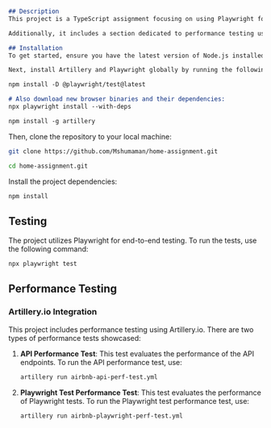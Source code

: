 ```markdown

## Description
This project is a TypeScript assignment focusing on using Playwright for end-to-end testing, specifically targeting various scenarios. The codebase is structured using the Page Object Model methodology for better organization and maintainability.

Additionally, it includes a section dedicated to performance testing using [Artillery.io](https://artillery.io). This section demonstrates performance tests for both APIs and Playwright tests integrated with Artillery.

## Installation
To get started, ensure you have the latest version of Node.js installed. You can download and install it from the [official Node.js website](https://nodejs.org/).

Next, install Artillery and Playwright globally by running the following commands:

npm install -D @playwright/test@latest

# Also download new browser binaries and their dependencies:
npx playwright install --with-deps

npm install -g artillery
```

Then, clone the repository to your local machine:
```bash
git clone https://github.com/Mshumaman/home-assignment.git

cd home-assignment.git
```

Install the project dependencies:
```bash
npm install
```

## Testing
The project utilizes Playwright for end-to-end testing. To run the tests, use the following command:
```bash
npx playwright test
```

## Performance Testing
### Artillery.io Integration
This project includes performance testing using Artillery.io. There are two types of performance tests showcased:
1. **API Performance Test**: This test evaluates the performance of the API endpoints.
   To run the API performance test, use:
   ```bash
   artillery run airbnb-api-perf-test.yml
   ```

2. **Playwright Test Performance Test**: This test evaluates the performance of Playwright tests.
   To run the Playwright test performance test, use:
   ```bash
   artillery run airbnb-playwright-perf-test.yml
   ```
